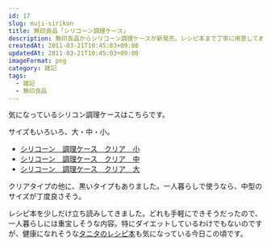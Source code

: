 ```yaml
---
id: 17
slug: muji-sirikon
title: 無印良品「シリコーン調理ケース」
description: 無印良品からシリコーン調理ケースが新発売。レシピ本まで丁寧に用意してありました。
createdAt: 2011-03-21T10:45:03+09:00
updatedAt: 2011-03-21T10:45:03+09:00
imageFormat: png
category: 雑記
tags:
  - 雑記
  - 無印良品
---
```


気になっているシリコン調理ケースはこちらです。

<app-capture-image article-id="17" img-file-name="4548718967759_400.jpg" caption="無印良品「シリコーン調理ケース」"></app-capture-image>

サイズもいろいろ、大・中・小。

* [シリコーン　調理ケース　クリア　小][1]
* [シリコーン　調理ケース　クリア　中][2]
* [シリコーン　調理ケース　クリア　大][3]

クリアタイプの他に、黒いタイプもありました。一人暮らしで使うなら、中型のサイズが丁度良さそう。

<app-yomereba-link item-title="シリコーン調理ケース　レシピブック" img-file-name="silicon_rbook_500x500.png" author-name="小川 聖子" amazon-item-id="4198631417" rakuten-item-id="6997177"></app-yomereba-link>

レシピ本を少しだけ立ち読みしてきました。どれも手軽にできそうだったので、一人暮らしには重宝しそうな内容。特にダイエットしているわけでもないのですが、健康になれそうな[タニタのレシピ本][4]も気になっている今日この頃です。

 [1]: http://www.muji.net/store/cmdty/detail/4548718967759
 [2]: http://www.muji.net/store/cmdty/detail/4548718967339
 [3]: http://www.muji.net/store/cmdty/detail/4548718967742
 [4]: http://www.amazon.co.jp/gp/product/4479920250/ref=as_li_qf_sp_asin_tl?ie=UTF8&tag=amayutazon-22&linkCode=as2&camp=247&creative=1211&creativeASIN=4479920250
